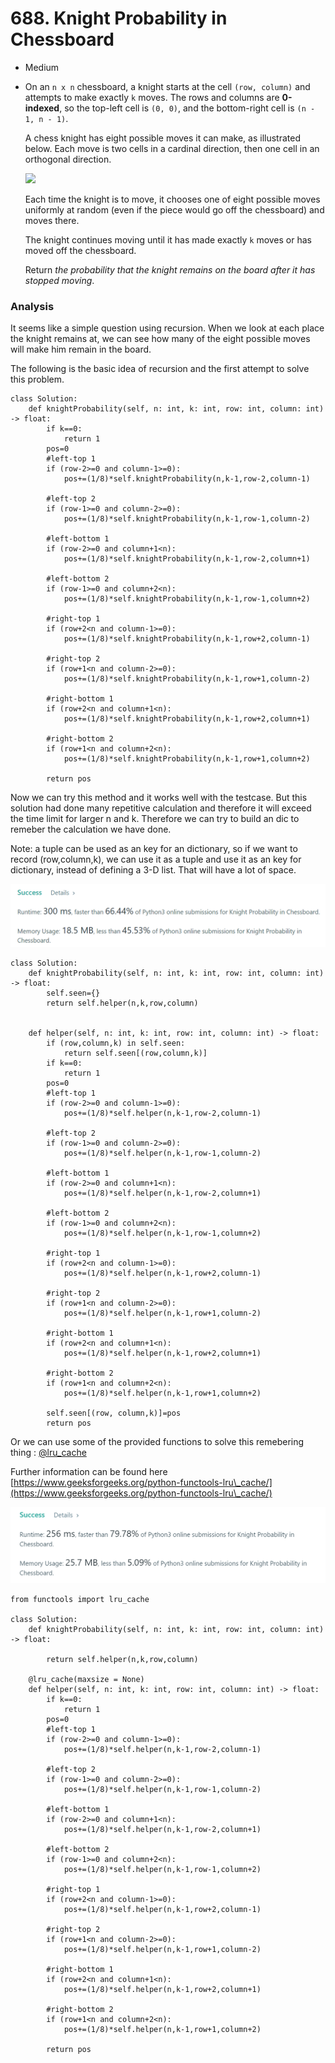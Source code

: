 # 688. Knight Probability in Chessboard

* Medium
*   On an `n x n` chessboard, a knight starts at the cell `(row, column)` and attempts to make exactly `k` moves. The rows and columns are **0-indexed**, so the top-left cell is `(0, 0)`, and the bottom-right cell is `(n - 1, n - 1)`.

    A chess knight has eight possible moves it can make, as illustrated below. Each move is two cells in a cardinal direction, then one cell in an orthogonal direction.

    ![](https://assets.leetcode.com/uploads/2018/10/12/knight.png)

    Each time the knight is to move, it chooses one of eight possible moves uniformly at random (even if the piece would go off the chessboard) and moves there.

    The knight continues moving until it has made exactly `k` moves or has moved off the chessboard.

    Return _the probability that the knight remains on the board after it has stopped moving_.

### Analysis

It seems like a simple question using recursion. When we look at each place the knight remains at, we can see how many of the eight possible moves will make him remain in the board.&#x20;

The following is the basic idea of recursion and the first attempt to solve this problem.&#x20;

```
class Solution:
    def knightProbability(self, n: int, k: int, row: int, column: int) -> float:
        if k==0:
            return 1
        pos=0
        #left-top 1
        if (row-2>=0 and column-1>=0):
            pos+=(1/8)*self.knightProbability(n,k-1,row-2,column-1)
            
        #left-top 2
        if (row-1>=0 and column-2>=0):
            pos+=(1/8)*self.knightProbability(n,k-1,row-1,column-2)
            
        #left-bottom 1
        if (row-2>=0 and column+1<n):
            pos+=(1/8)*self.knightProbability(n,k-1,row-2,column+1)
            
        #left-bottom 2
        if (row-1>=0 and column+2<n):
            pos+=(1/8)*self.knightProbability(n,k-1,row-1,column+2)
            
        #right-top 1
        if (row+2<n and column-1>=0):
            pos+=(1/8)*self.knightProbability(n,k-1,row+2,column-1)
            
        #right-top 2
        if (row+1<n and column-2>=0):
            pos+=(1/8)*self.knightProbability(n,k-1,row+1,column-2)
        
        #right-bottom 1
        if (row+2<n and column+1<n):
            pos+=(1/8)*self.knightProbability(n,k-1,row+2,column+1)
            
        #right-bottom 2
        if (row+1<n and column+2<n):
            pos+=(1/8)*self.knightProbability(n,k-1,row+1,column+2)
        
        return pos
```

Now we can try this method and it works well with the testcase. But this solution had done many repetitive calculation and therefore it will exceed the time limit for larger n and k. Therefore we can try to build an dic to remeber the calculation we have done.&#x20;

Note: a tuple can be used as an key for an dictionary, so if we want to record (row,column,k), we can use it as a tuple and use it as an key for dictionary, instead of defining a 3-D list. That will have a lot of space.&#x20;

![](<.gitbook/assets/image (12).png>)

```
class Solution:
    def knightProbability(self, n: int, k: int, row: int, column: int) -> float:
        self.seen={}
        return self.helper(n,k,row,column)
        
        
    def helper(self, n: int, k: int, row: int, column: int) -> float:
        if (row,column,k) in self.seen:
            return self.seen[(row,column,k)]
        if k==0:
            return 1
        pos=0
        #left-top 1
        if (row-2>=0 and column-1>=0):
            pos+=(1/8)*self.helper(n,k-1,row-2,column-1)
            
        #left-top 2
        if (row-1>=0 and column-2>=0):
            pos+=(1/8)*self.helper(n,k-1,row-1,column-2)
            
        #left-bottom 1
        if (row-2>=0 and column+1<n):
            pos+=(1/8)*self.helper(n,k-1,row-2,column+1)
            
        #left-bottom 2
        if (row-1>=0 and column+2<n):
            pos+=(1/8)*self.helper(n,k-1,row-1,column+2)
            
        #right-top 1
        if (row+2<n and column-1>=0):
            pos+=(1/8)*self.helper(n,k-1,row+2,column-1)
            
        #right-top 2
        if (row+1<n and column-2>=0):
            pos+=(1/8)*self.helper(n,k-1,row+1,column-2)
        
        #right-bottom 1
        if (row+2<n and column+1<n):
            pos+=(1/8)*self.helper(n,k-1,row+2,column+1)
            
        #right-bottom 2
        if (row+1<n and column+2<n):
            pos+=(1/8)*self.helper(n,k-1,row+1,column+2)
        
        self.seen[(row, column,k)]=pos
        return pos
```

Or we can use some of the provided functions to solve this remebering thing : [@lru\_cache ](https://docs.python.org/3/library/functools.html)

Further information can be found here [https://www.geeksforgeeks.org/python-functools-lru\_cache/](https://www.geeksforgeeks.org/python-functools-lru\_cache/)

![](<.gitbook/assets/image (14).png>)

```
from functools import lru_cache

class Solution:
    def knightProbability(self, n: int, k: int, row: int, column: int) -> float:

        return self.helper(n,k,row,column)
      
    @lru_cache(maxsize = None) 
    def helper(self, n: int, k: int, row: int, column: int) -> float:
        if k==0:
            return 1
        pos=0
        #left-top 1
        if (row-2>=0 and column-1>=0):
            pos+=(1/8)*self.helper(n,k-1,row-2,column-1)
            
        #left-top 2
        if (row-1>=0 and column-2>=0):
            pos+=(1/8)*self.helper(n,k-1,row-1,column-2)
            
        #left-bottom 1
        if (row-2>=0 and column+1<n):
            pos+=(1/8)*self.helper(n,k-1,row-2,column+1)
            
        #left-bottom 2
        if (row-1>=0 and column+2<n):
            pos+=(1/8)*self.helper(n,k-1,row-1,column+2)
            
        #right-top 1
        if (row+2<n and column-1>=0):
            pos+=(1/8)*self.helper(n,k-1,row+2,column-1)
            
        #right-top 2
        if (row+1<n and column-2>=0):
            pos+=(1/8)*self.helper(n,k-1,row+1,column-2)
        
        #right-bottom 1
        if (row+2<n and column+1<n):
            pos+=(1/8)*self.helper(n,k-1,row+2,column+1)
            
        #right-bottom 2
        if (row+1<n and column+2<n):
            pos+=(1/8)*self.helper(n,k-1,row+1,column+2)

        return pos
```
